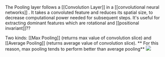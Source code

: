 The Pooling layer follows a [[Convolution Layer]] in a [[convolutional neural networks]] . It takes a convoluted feature and reduces its spatial size, to decrease computational power needed for subsequent steps. It's useful for extracting dominant features which are rotational and [[positional invariant]]??

Two kinds: [[Max Pooling]] (returns max value of convolution slice) and [[Average Pooling]] (returns average value of convolution slice). ** For this reason, max pooling tends to perform better than average pooling**
<img src="https://miro.medium.com/max/1000/1*KQIEqhxzICU7thjaQBfPBQ.png">
